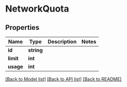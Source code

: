 # NetworkQuota

## Properties
Name | Type | Description | Notes
------------ | ------------- | ------------- | -------------
**id** | **string** |  | 
**limit** | **int** |  | 
**usage** | **int** |  | 

[[Back to Model list]](../README.md#documentation-for-models) [[Back to API list]](../README.md#documentation-for-api-endpoints) [[Back to README]](../README.md)


